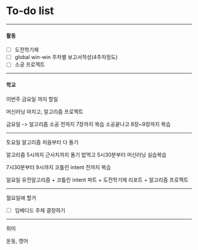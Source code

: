 # To-do list

----------------
#### 활동

- [ ] 도전학기제
- [ ] global win-win 주차별 보고서작성(4주차정도)
- [ ] 소공 프로젝트

-------------
#### 학교


이번주 금요일 까지 할일 

머신러닝 마치고, 알고리즘 프로젝트

금요일 -> 알고리즘 소공 전까지 7장까지 복습
소공끝나고 8장~9장까지 복습

-------------------
토요일
알고리즘 처음부터 다 돌기

알고리즘 5시까지 근사치까지 돌기
밥먹고 5시30분부터 머신러닝 실습복습

7시30분부터 9시까지 코틀린 intent 전까지 복습

일요일
유전알고리즘 + 코틀린 intent 파트 + 도전학기제 리포트 + 알고리즘 프로젝트 


---------------
월요일에  할거

- [ ] 임베디드 주제 결정하기

-------------
취미

운동, 영어